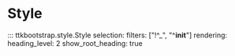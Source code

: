 # Style

::: ttkbootstrap.style.Style selection: filters: ["!^_", "^__init__"] rendering: heading_level: 2 show_root_heading: true
